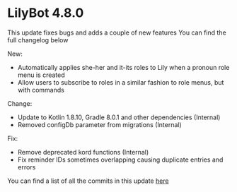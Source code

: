 # LilyBot 4.8.0

This update fixes bugs and adds a couple of new features
You can find the full changelog below

New:
* Automatically applies she-her and it-its roles to Lily when a pronoun role menu is created
* Allow users to subscribe to roles in a similar fashion to role menus, but with commands

Change:
* Update to Kotlin 1.8.10, Gradle 8.0.1 and other dependencies (Internal)
* Removed configDb parameter from migrations (Internal)

Fix:
* Remove deprecated kord functions (Internal)
* Fix reminder IDs sometimes overlapping causing duplicate entries and errors

You can find a list of all the commits in this update [here](https://github.com/hyacinthbots/LilyBot/compare/v4.6.3...v4.7.0)
